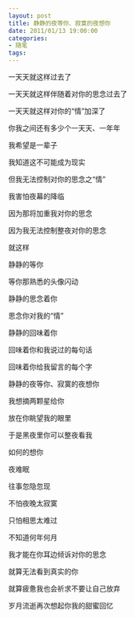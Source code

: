 ```yaml
---
layout: post
title: 静静的夜等你、寂寞的夜想你
date: 2011/01/13 19:00:00
categories: 
- 随笔
tags: 
---
```


一天天就这样过去了

一天天就这样伴随着对你的思念过去了

一天天就这样对你的“情”加深了

你我之间还有多少个一天天、一年年

我希望是一辈子

我知道这不可能成为现实

但我无法控制对你的思念之“情”

我害怕夜幕的降临

因为那将加重我对你的思念

因为我无法控制整夜对你的思念

就这样

静静的等你

等你那熟悉的头像闪动

静静的思念着你

思念你对我的“情”

静静的回味着你

回味着你和我说过的每句话

回味着你给我留言的每个字

静静的夜等你、寂寞的夜想你

我想摘两颗星给你

放在你眺望我的眼里

于是黑夜里你可以整夜看我

如何的想你

夜难眠

往事忽隐忽现

不怕夜晚太寂寞

只怕相思太难过

不知道何年何月

我才能在你耳边倾诉对你的思念

就算无法看到真实的你

就算疲惫我也会祈求不要让自己放弃

岁月流逝再次想起你我的甜蜜回忆
